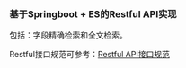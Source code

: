 ### 基于Springboot + ES的Restful API实现

包括：字段精确检索和全文检索。

Restful接口规范可参考：[Restful API接口规范](https://amaging.cn/2018/02/27/RESTful%20API%E6%8E%A5%E5%8F%A3%E8%A7%84%E8%8C%83%E5%8F%82%E8%80%83/ "Restful API接口规范")